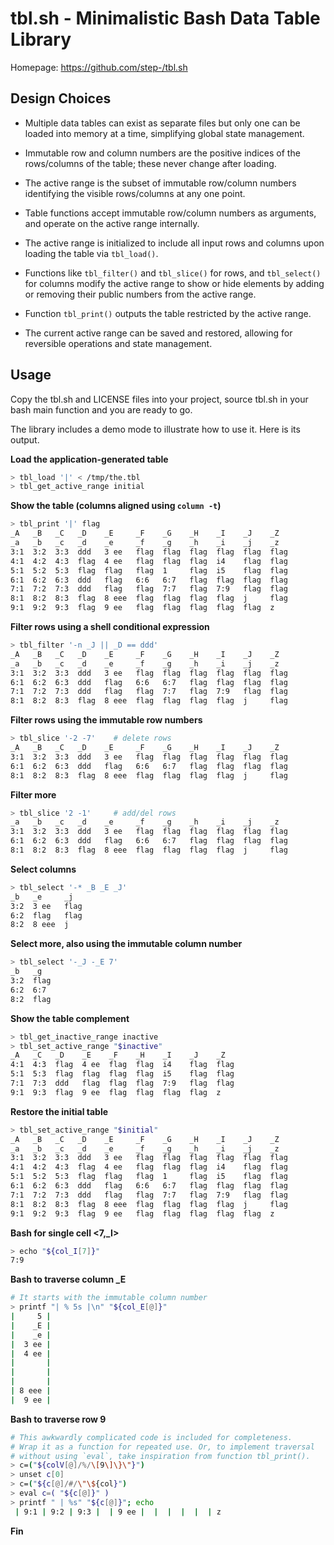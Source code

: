 # tbl.sh - Minimalistic Bash Data Table Library

Homepage: <https://github.com/step-/tbl.sh>

## Design Choices

- Multiple data tables can exist as separate files but only one can be
  loaded into memory at a time, simplifying global state management.

- Immutable row and column numbers are the positive indices of the
  rows/columns of the table; these never change after loading.

- The active range is the subset of immutable row/column numbers identifying
  the visible rows/columns at any one point.

- Table functions accept immutable row/column numbers as arguments, and
  operate on the active range internally.

- The active range is initialized to include all input rows and columns
  upon loading the table via `tbl_load()`.

- Functions like `tbl_filter()` and `tbl_slice()` for rows, and `tbl_select()`
  for columns modify the active range to show or hide elements by adding
  or removing their public numbers from the active range.

- Function `tbl_print()` outputs the table restricted by the active range.
- The current active range can be saved and restored, allowing for reversible
  operations and state management.

## Usage

Copy the tbl.sh and LICENSE files into your project, source tbl.sh in your bash
main function and you are ready to go.

The library includes a demo mode to illustrate how to use it. Here is its output.

 **Load the application-generated table**

```sh
> tbl_load '|' < /tmp/the.tbl
> tbl_get_active_range initial
```

 **Show the table (columns aligned using `column -t`)**

```sh
> tbl_print '|' flag
_A   _B   _C   _D    _E     _F    _G    _H    _I    _J    _Z
_a   _b   _c   _d    _e     _f    _g    _h    _i    _j    _z
3:1  3:2  3:3  ddd   3 ee   flag  flag  flag  flag  flag  flag
4:1  4:2  4:3  flag  4 ee   flag  flag  flag  i4    flag  flag
5:1  5:2  5:3  flag  flag   flag  1     flag  i5    flag  flag
6:1  6:2  6:3  ddd   flag   6:6   6:7   flag  flag  flag  flag
7:1  7:2  7:3  ddd   flag   flag  7:7   flag  7:9   flag  flag
8:1  8:2  8:3  flag  8 eee  flag  flag  flag  flag  j     flag
9:1  9:2  9:3  flag  9 ee   flag  flag  flag  flag  flag  z
```

 **Filter rows using a shell conditional expression**

```sh
> tbl_filter '-n _J || _D == ddd'
_A   _B   _C   _D    _E     _F    _G    _H    _I    _J    _Z
_a   _b   _c   _d    _e     _f    _g    _h    _i    _j    _z
3:1  3:2  3:3  ddd   3 ee   flag  flag  flag  flag  flag  flag
6:1  6:2  6:3  ddd   flag   6:6   6:7   flag  flag  flag  flag
7:1  7:2  7:3  ddd   flag   flag  7:7   flag  7:9   flag  flag
8:1  8:2  8:3  flag  8 eee  flag  flag  flag  flag  j     flag
```

 **Filter rows using the immutable row numbers**

```sh
> tbl_slice '-2 -7'    # delete rows
_A   _B   _C   _D    _E     _F    _G    _H    _I    _J    _Z
3:1  3:2  3:3  ddd   3 ee   flag  flag  flag  flag  flag  flag
6:1  6:2  6:3  ddd   flag   6:6   6:7   flag  flag  flag  flag
8:1  8:2  8:3  flag  8 eee  flag  flag  flag  flag  j     flag
```

 **Filter more**

```sh
> tbl_slice '2 -1'     # add/del rows
_a   _b   _c   _d    _e     _f    _g    _h    _i    _j    _z
3:1  3:2  3:3  ddd   3 ee   flag  flag  flag  flag  flag  flag
6:1  6:2  6:3  ddd   flag   6:6   6:7   flag  flag  flag  flag
8:1  8:2  8:3  flag  8 eee  flag  flag  flag  flag  j     flag
```

 **Select columns**

```sh
> tbl_select '-* _B _E _J'
_b   _e     _j
3:2  3 ee   flag
6:2  flag   flag
8:2  8 eee  j
```

 **Select more, also using the immutable column number**

```sh
> tbl_select '-_J -_E 7'
_b   _g
3:2  flag
6:2  6:7
8:2  flag
```

 **Show the table complement**

```sh
> tbl_get_inactive_range inactive
> tbl_set_active_range "$inactive"
_A   _C   _D    _E    _F    _H    _I    _J    _Z
4:1  4:3  flag  4 ee  flag  flag  i4    flag  flag
5:1  5:3  flag  flag  flag  flag  i5    flag  flag
7:1  7:3  ddd   flag  flag  flag  7:9   flag  flag
9:1  9:3  flag  9 ee  flag  flag  flag  flag  z
```

 **Restore the initial table**

```sh
> tbl_set_active_range "$initial"
_A   _B   _C   _D    _E     _F    _G    _H    _I    _J    _Z
_a   _b   _c   _d    _e     _f    _g    _h    _i    _j    _z
3:1  3:2  3:3  ddd   3 ee   flag  flag  flag  flag  flag  flag
4:1  4:2  4:3  flag  4 ee   flag  flag  flag  i4    flag  flag
5:1  5:2  5:3  flag  flag   flag  1     flag  i5    flag  flag
6:1  6:2  6:3  ddd   flag   6:6   6:7   flag  flag  flag  flag
7:1  7:2  7:3  ddd   flag   flag  7:7   flag  7:9   flag  flag
8:1  8:2  8:3  flag  8 eee  flag  flag  flag  flag  j     flag
9:1  9:2  9:3  flag  9 ee   flag  flag  flag  flag  flag  z
```

 **Bash for single cell <7,_I>**

```sh
> echo "${col_I[7]}"
7:9
```

 **Bash to traverse column _E**

```sh
# It starts with the immutable column number
> printf "| % 5s |\n" "${col_E[@]}"
|     5 |
|    _E |
|    _e |
|  3 ee |
|  4 ee |
|       |
|       |
|       |
| 8 eee |
|  9 ee |
```

 **Bash to traverse row 9**

```sh
# This awkwardly complicated code is included for completeness.
# Wrap it as a function for repeated use. Or, to implement traversal
# without using `eval`, take inspiration from function tbl_print().
> c=("${colV[@]/%/\[9\]\}\"}")
> unset c[0]
> c=("${c[@]/#/\"\${col}")
> eval c=( "${c[@]}" )
> printf " | %s" "${c[@]}"; echo
 | 9:1 | 9:2 | 9:3 |  | 9 ee |  |  |  |  |  | z
```

 **Fin**

